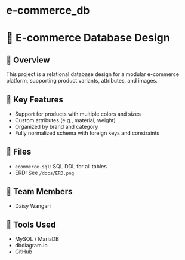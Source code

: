 # e-commerce_db
# 🛒 E-commerce Database Design

## 📘 Overview
This project is a relational database design for a modular e-commerce platform, supporting product variants, attributes, and images.

## 📌 Key Features
- Support for products with multiple colors and sizes
- Custom attributes (e.g., material, weight)
- Organized by brand and category
- Fully normalized schema with foreign keys and constraints

## 📁 Files
- `ecommerce.sql`: SQL DDL for all tables
- ERD: See `/docs/ERD.png`

## 🧠 Team Members
- Daisy Wangari

## 💬 Tools Used
- MySQL / MariaDB
- dbdiagram.io
- GitHub
